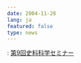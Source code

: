```yaml
---
date: 2004-11-28
lang: ja
featured: false
type: news
---
```

: <a href="/conference-seminar/seminar/seminar04/seminar04.html">第9回史料科学セミナー</a>
